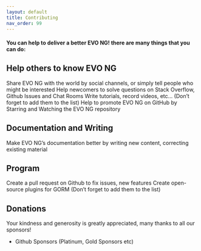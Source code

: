 ```yaml
---
layout: default
title: Contributing
nav_order: 99
---
```


#### You can help to deliver a better EVO NG! there are many things that you can do:

## Help others to know EVO NG

Share EVO NG with the world by social channels, or simply tell people who might be interested
Help newcomers to solve questions on Stack Overflow, Github Issues and Chat Rooms
Write tutorials, record videos, etc… (Don’t forget to add them to the list)
Help to promote EVO NG on GitHub by Starring and Watching the EVO NG repository

## Documentation and Writing

Make EVO NG’s documentation better by writing new content, correcting existing material 

## Program

Create a pull request on Github to fix issues, new features
Create open-source plugins for GORM (Don’t forget to add them to the list)

## Donations
Your kindness and generosity is greatly appreciated, many thanks to all our sponsors!

- Github Sponsors (Platinum, Gold Sponsors etc)
